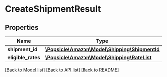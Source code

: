 # CreateShipmentResult

## Properties
Name | Type | Description | Notes
------------ | ------------- | ------------- | -------------
**shipment_id** | [**\Popsicle\Amazon\Model\Shipping\ShipmentId**](ShipmentId.md) |  | 
**eligible_rates** | [**\Popsicle\Amazon\Model\Shipping\RateList**](RateList.md) |  | 

[[Back to Model list]](../../README.md#documentation-for-models) [[Back to API list]](../../README.md#documentation-for-api-endpoints) [[Back to README]](../../README.md)

